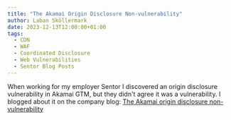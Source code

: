 ```yaml
---
title: "The Akamai Origin Disclosure Non-vulnerability"
author: Laban Sköllermark
date: 2023-12-13T12:00:00+01:00
tags:
  - CDN
  - WAF
  - Coordinated Disclosure
  - Web Vulnerabilities
  - Sentor Blog Posts
---
```


When working for my employer Sentor I discovered an origin disclosure vulnerability in Akamai GTM, but they didn't agree it was a vulnerability. I blogged about it on the company blog: [The Akamai origin disclosure non-vulnerability](https://sentorsecurity.com/blog/the-akamai-origin-disclosure-non-vulnerability/)
